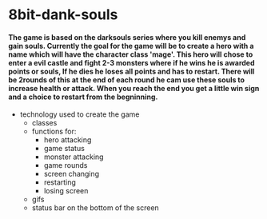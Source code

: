 # 8bit-dank-souls

#### The game is based on the darksouls series where you kill enemys and gain souls. Currently the goal for the game will be to create a hero with a name which will have the character class 'mage'. This hero will chose to enter a evil castle and fight 2-3 monsters where if he wins he is awarded points or souls, If he dies he loses all points and has to restart. There will be 2rounds of this at the end of each round he cam use these souls to increase health or attack. When you reach the end you get a little win sign and a choice to restart from the begninning.

* technology used to create the game
  - classes 
  - functions for:
    - hero attacking
    - game status
    - monster attacking
    - game rounds 
    - screen changing
    - restarting
    - losing screen
  - gifs 
  - status bar on the bottom of the screen

